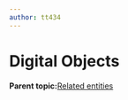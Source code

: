 ```yaml
---
author: tt434
---
```


# Digital Objects

**Parent topic:**[Related entities](../concepts/related_entities.md)

